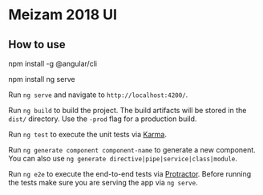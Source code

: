 # Meizam 2018 UI

## How to use

npm install -g @angular/cli

npm install
ng serve

Run `ng serve` and navigate to `http://localhost:4200/`.

Run `ng build` to build the project. The build artifacts will be stored in the
`dist/` directory. Use the `-prod` flag for a production build.

Run `ng test` to execute the unit tests via
[Karma](https://karma-runner.github.io).

Run `ng generate component component-name` to generate a new component. You can
also use `ng generate directive|pipe|service|class|module`.

Run `ng e2e` to execute the end-to-end tests via
[Protractor](http://www.protractortest.org/). Before running the tests make sure
you are serving the app via `ng serve`.
